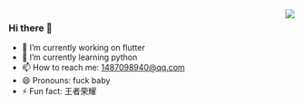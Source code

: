 <img align="right" src="https://github-readme-stats.vercel.app/api?username=liberations&show_icons=true&icon_color=CE1D2D&text_color=718096&bg_color=ffffff&hide_title=true" />

### Hi there 👋

- 🔭 I’m currently working on flutter
- 🌱 I’m currently learning python
- 📫 How to reach me: 1487098940@qq.com
- 😄 Pronouns: fuck baby
- ⚡ Fun fact: 王者荣耀

